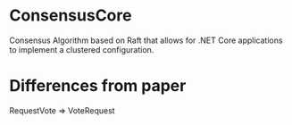 # ConsensusCore
Consensus Algorithm based on Raft that allows for .NET Core applications to implement a clustered configuration.


# Differences from paper

RequestVote => VoteRequest
